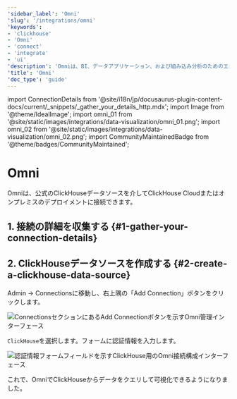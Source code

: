```yaml
---
'sidebar_label': 'Omni'
'slug': '/integrations/omni'
'keywords':
- 'clickhouse'
- 'Omni'
- 'connect'
- 'integrate'
- 'ui'
'description': 'Omniは、BI、データアプリケーション、および組み込み分析のためのエンタープライズプラットフォームであり、リアルタイムで洞察を探求し共有するのを助けます。'
'title': 'Omni'
'doc_type': 'guide'
---
```


import ConnectionDetails from '@site/i18n/jp/docusaurus-plugin-content-docs/current/_snippets/_gather_your_details_http.mdx';
import Image from '@theme/IdealImage';
import omni_01 from '@site/static/images/integrations/data-visualization/omni_01.png';
import omni_02 from '@site/static/images/integrations/data-visualization/omni_02.png';
import CommunityMaintainedBadge from '@theme/badges/CommunityMaintained';


# Omni

<CommunityMaintainedBadge/>

Omniは、公式のClickHouseデータソースを介してClickHouse Cloudまたはオンプレミスのデプロイメントに接続できます。

## 1. 接続の詳細を収集する {#1-gather-your-connection-details}

<ConnectionDetails />

## 2. ClickHouseデータソースを作成する {#2-create-a-clickhouse-data-source}

Admin -> Connectionsに移動し、右上隅の「Add Connection」ボタンをクリックします。

<Image size="lg" img={omni_01} alt="ConnectionsセクションにあるAdd Connectionボタンを示すOmni管理インターフェース" border />
<br/>

`ClickHouse`を選択します。フォームに認証情報を入力します。

<Image size="lg" img={omni_02} alt="認証情報フォームフィールドを示すClickHouse用のOmni接続構成インターフェース" border />
<br/>

これで、OmniでClickHouseからデータをクエリして可視化できるようになりました。
